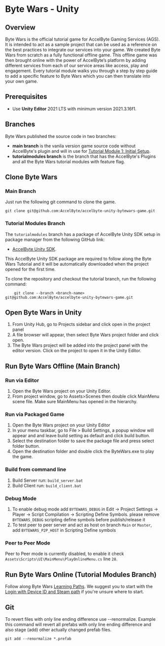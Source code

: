 # Byte Wars - Unity

## Overview

Byte Wars is the official tutorial game for AccelByte Gaming Services (AGS). It is intended to act as a sample project that can be used as a reference on the best practices to integrate our services into your game. We created Byte Wars from scratch as a fully functional offline game. This offline game was then brought online with the power of AccelByte’s platform by adding different services from each of our service areas like access, play and engagement. Every tutorial module walks you through a step by step guide to add a specific feature to Byte Wars which you can then translate into your own game.

## Prerequisites

* Use **Unity Editor** 2021 LTS with minimum version 2021.3.16f1.

## Branches

Byte Wars published the source code in two branches:
* **main branch** is the vanila version game source code without AccelByte's plugin and will in use for [Tutorial Module 1: Initial Setup](https://docs-preview.accelbyte.io/gaming-services/tutorials/unity/module-1/).
* **tutorialmodules branch** is the branch that has the AccelByte's Plugins and all the Byte Wars tutorial modules with feature flag.

## Clone Byte Wars

### Main Branch

Just run the following git command to clone the game.
```batch
git clone git@github.com:AccelByte/accelbyte-unity-bytewars-game.git
```
### Tutorial Modules Branch

The `tutorialmodules` branch has a package of AccelByte Unity SDK setup in package manager from the following GitHub link:
* [AccelByte Unity SDK](https://github.com/AccelByte/accelbyte-unity-sdk).

This AccelByte Unity SDK package are required to follow along the Byte Wars Tutorial and it will be automatically downloaded when the project opened for the first time.

To clone the repository and checkout the tutorial branch, run the following command:

```batch
    git clone --branch <branch-name> git@github.com:AccelByte/accelbyte-unity-bytewars-game.git
```

## Open Byte Wars in Unity

1. From Unity Hub, go to Projects sidebar and click open in the project panel 
2. A file browser will appear, then select Byte Wars project folder and click open. 
3. The Byte Wars project will be added into the project panel with the editor version. Click on the project to open it in the Unity Editor.

## Run Byte Wars Offline (Main Branch)

### Run via Editor

1. Open the Byte Wars project on your Unity Editor. 
2. From project window, go to Assets>Scenes then double click MainMenu scene file. Make sure MainMenu has opened in the hierarchy.

### Run via Packaged Game

1. Open the Byte Wars project on your Unity Editor 
2. In your menu taskbar, go to File > Build Settings, a popup window will appear and and leave build setting as default and click build button.
3. Select the destination folder to save the package file and press select folder button.
4. Open the destination folder and double click the ByteWars.exe to play the game.

### Build from command line
1. Build Server run: `build_server.bat`
2. Build Client run: `build_client.bat`

### Debug Mode
1. To enable debug mode add `BYTEWARS_DEBUG` in Edit -> Project Settings -> Player -> Script Compilation -> Scripting Define Symbols. please remove `BYTEWARS_DEBUG` scripting define symbols before publish/release it 
2. To test peer to peer server and act as host on branch `Main` or `Master`, add `BYTEWARS_P2P_HOST` in Scripting Define symbols

### Peer to Peer Mode
Peer to Peer mode is currently disabled, to enable it check `Assets\Scripts\UI\MainMenu\PlayOnlineMenu.cs` line `28`.

## Run Byte Wars Online (Tutorial Modules Branch)
Follow along Byte Wars [Learning Paths](https://docs.accelbyte.io/gaming-services/tutorials/byte-wars/unity/learning-paths/). We suggest you to start with the [Login with Device ID and Steam path](https://docs.accelbyte.io/gaming-services/tutorials/byte-wars/unreal-engine/learning-paths/authentication/unreal-path-login-device-id-and-steam/) if you're unsure where to start.

## Git
To revert files with only line ending difference use --renormalize. Example this command will revert all prefabs with only line ending difference and also stage (add) other actually changed prefab files. 
```
git add --renormalize *.prefab
```
